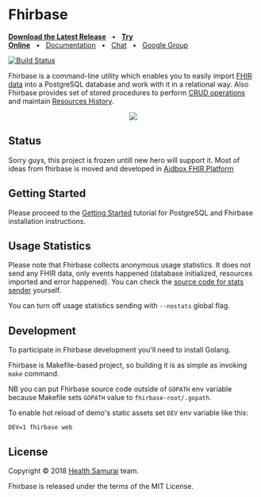 # Fhirbase

**[Download the Latest Release](https://github.com/fhirbase/fhirbase/releases/)**&nbsp;&nbsp;&nbsp;•&nbsp;&nbsp;&nbsp;**[Try Online](https://fbdemo.aidbox.app/)**&nbsp;&nbsp;&nbsp;•&nbsp;&nbsp;&nbsp;[Documentation](https://aidbox.gitbook.io/fhirbase/)&nbsp;&nbsp;&nbsp;•&nbsp;&nbsp;&nbsp;[Chat](https://chat.fhir.org/#narrow/stream/16-fhirbase)&nbsp;&nbsp;&nbsp;•&nbsp;&nbsp;&nbsp;[Google Group](https://groups.google.com/forum/#!forum/fhirbase)

[![Build Status](https://travis-ci.org/fhirbase/fhirbase.svg?branch=master)](https://travis-ci.org/fhirbase/fhirbase)

Fhirbase is a command-line utility which enables you to easily import
[FHIR data](https://www.hl7.org/fhir/) into a PostgreSQL database and
work with it in a relational way. Also Fhirbase provides set of stored
procedures to perform [CRUD
operations](https://en.wikipedia.org/wiki/Create,_read,_update_and_delete)
and maintain [Resources
History](https://www.hl7.org/fhir/http.html#history).

<p align="center">
    <img src="https://cdn.rawgit.com/fhirbase/fhirbase/a6aff815/demo/asciicast.svg" />
</p>

## Status

Sorry guys, this project is frozen untill new hero will support it.
Most of ideas from fhirbase is moved and developed in [Aidbox FHIR Platform](https://www.health-samurai.io/aidbox)

## Getting Started

Please proceed to the [Getting
Started](https://fhirbase.aidbox.app/getting-started) tutorial
for PostgreSQL and Fhirbase installation instructions.

## Usage Statistics

Please note that Fhirbase collects anonymous usage statistics. It does
not send any FHIR data, only events happened (database initialized,
resources imported and error happened). You can check the [source code
for stats
sender](https://github.com/fhirbase/fhirbase/blob/master/stats.go)
yourself.

You can turn off usage statistics sending with `--nostats` global
flag.

## Development

To participate in Fhirbase development you'll need to install Golang.

Fhirbase is Makefile-based project, so building it is as simple as
invoking `make` command.

NB you can put Fhirbase source code outside of `GOPATH` env variable
because Makefile sets `GOPATH` value to `fhirbase-root/.gopath`.

To enable hot reload of demo's static assets set `DEV` env variable
like this:

```
DEV=1 fhirbase web
```

## License

Copyright © 2018 [Health Samurai](https://www.health-samurai.io/) team.

Fhirbase is released under the terms of the MIT License.
